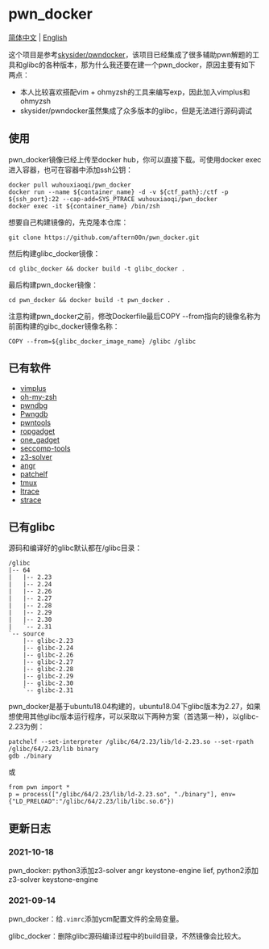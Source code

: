 # pwn_docker

[简体中文](README.md) | [English](README-en.md)

这个项目是参考[skysider/pwndocker](https://github.com/skysider/pwndocker)，该项目已经集成了很多辅助pwn解题的工具和glibc的各种版本，那为什么我还要在建一个pwn_docker，原因主要有如下两点：

- 本人比较喜欢搭配vim + ohmyzsh的工具来编写exp，因此加入vimplus和ohmyzsh
- skysider/pwndocker虽然集成了众多版本的glibc，但是无法进行源码调试



## 使用

pwn_docker镜像已经上传至docker hub，你可以直接下载。可使用docker exec进入容器，也可在容器中添加ssh公钥：

```
docker pull wuhouxiaoqi/pwn_docker
docker run --name ${container_name} -d -v ${ctf_path}:/ctf -p ${ssh_port}:22 --cap-add=SYS_PTRACE wuhouxiaoqi/pwn_docker
docker exec -it ${container_name} /bin/zsh
```

想要自己构建镜像的，先克隆本仓库：

```
git clone https://github.com/aftern00n/pwn_docker.git
```

然后构建glibc_docker镜像：

```
cd glibc_docker && docker build -t glibc_docker .
```

最后构建pwn_docker镜像：

```
cd pwn_docker && docker build -t pwn_docker .
```

注意构建pwn_docker之前，修改Dockerfile最后COPY --from指向的镜像名称为前面构建的gibc_docker镜像名称：

```
COPY --from=${glibc_docker_image_name} /glibc /glibc
```



## 已有软件

- [vimplus](https://github.com/chxuan/vimplus.git)
- [oh-my-zsh](https://github.com/ohmyzsh/ohmyzsh.git)
- [pwndbg](https://github.com/pwndbg/pwndbg.git)
- [Pwngdb](https://github.com/scwuaptx/Pwngdb.git)
- [pwntools](https://github.com/Gallopsled/pwntools.git)
-  [ropgadget](https://github.com/JonathanSalwan/ROPgadget.git)
- [one_gadget](https://github.com/david942j/one_gadget.git)
- [seccomp-tools](https://github.com/david942j/seccomp-tools.git)
- [z3-solver](https://github.com/Z3Prover/z3.git)
- [angr](https://github.com/angr/angr.git)
- [patchelf](https://github.com/NixOS/patchelf.git)
- [tmux](https://github.com/tmux/tmux.git)
- [ltrace](https://linux.die.net/man/1/ltrace)
- [strace](https://linux.die.net/man/1/strace)



## 已有glibc

源码和编译好的glibc默认都在/glibc目录：

```
/glibc
|-- 64
|   |-- 2.23
|   |-- 2.24
|   |-- 2.26
|   |-- 2.27
|   |-- 2.28
|   |-- 2.29
|   |-- 2.30
|   `-- 2.31
`-- source
    |-- glibc-2.23
    |-- glibc-2.24
    |-- glibc-2.26
    |-- glibc-2.27
    |-- glibc-2.28
    |-- glibc-2.29
    |-- glibc-2.30
    `-- glibc-2.31
```

pwn_docker是基于ubuntu18.04构建的，ubuntu18.04下glibc版本为2.27，如果想使用其他glibc版本运行程序，可以采取以下两种方案（首选第一种），以glibc-2.23为例：

```
patchelf --set-interpreter /glibc/64/2.23/lib/ld-2.23.so --set-rpath /glibc/64/2.23/lib binary
gdb ./binary
```

或

```
from pwn import *
p = process(["/glibc/64/2.23/lib/ld-2.23.so", "./binary"], env={"LD_PRELOAD":"/glibc/64/2.23/lib/libc.so.6"})
```



## 更新日志
### 2021-10-18

pwn_docker: python3添加z3-solver angr keystone-engine lief, python2添加z3-solver keystone-engine

### 2021-09-14

pwn_docker：给`.vimrc`添加ycm配置文件的全局变量。

glibc_docker：删除glibc源码编译过程中的build目录，不然镜像会比较大。
